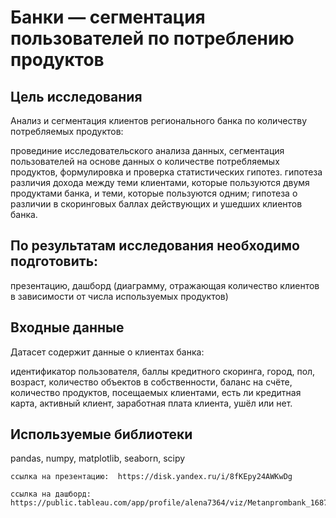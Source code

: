 # Банки — сегментация пользователей по потреблению продуктов
## Цель исследования
Анализ и сегментация клиентов регионального банка по количеству потребляемых продуктов:

провединие исследовательского анализа данных,
сегментация пользователей на основе данных о количестве потребляемых продуктов,
формулировка и проверка статистических гипотез.
гипотеза различия дохода между теми клиентами, которые пользуются двумя продуктами банка, и теми, которые пользуются одним;
гипотеза о различии в скоринговых баллах действующих и ушедших клиентов банка.

## По результатам исследования необходимо подготовить:

презентацию,
дашборд (диаграмму, отражающая количество клиентов в зависимости от числа используемых продуктов)

## Входные данные
Датасет содержит данные о клиентах банка:

идентификатор пользователя,
баллы кредитного скоринга,
город,
пол,
возраст,
количество объектов в собственности,
баланс на счёте,
количество продуктов, посещаемых клиентами,
есть ли кредитная карта,
активный клиент,
заработная плата клиента,
ушёл или нет.

## Используемые библиотеки
pandas, numpy, matplotlib, seaborn, scipy


    ссылка на презентацию:  https://disk.yandex.ru/i/8fKEpy24AWKwDg
    
    ссылка на дашборд:
    https://public.tableau.com/app/profile/alena7364/viz/Metanprombank_16876382399490/Dashboard2
